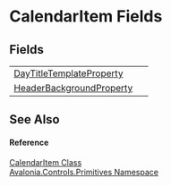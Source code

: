 # CalendarItem Fields




## Fields
<table>
<tr>
<td><a href="F_Avalonia_Controls_Primitives_CalendarItem_DayTitleTemplateProperty">DayTitleTemplateProperty</a></td>
<td> </td>
</tr>
<tr>
<td><a href="F_Avalonia_Controls_Primitives_CalendarItem_HeaderBackgroundProperty">HeaderBackgroundProperty</a></td>
<td> </td>
</tr>
</table>

## See Also


#### Reference
<a href="T_Avalonia_Controls_Primitives_CalendarItem">CalendarItem Class</a>  
<a href="N_Avalonia_Controls_Primitives">Avalonia.Controls.Primitives Namespace</a>  
